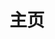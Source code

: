 ---
containerClass: home
home: true
icon: home
title: 主页
heroImage: /logo.svg
bgImageStyle:
  background-attachment: fixed
heroText: VIPTV - 云视听
tagline: 打造简捷 , 高效 , 最有价值的视听链。
actions:
  - text: 热门短剧
    icon: video
    link: ./vod/duanju/remen
    type: primary
  - text: 央视频直播
    link: ./iptv/ysp
    icon: tv
---